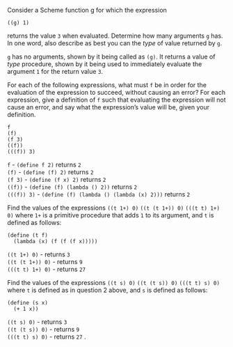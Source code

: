 Consider a Scheme function g for which the expression
```Lisp
((g) 1)
```
returns the value `3` when evaluated. Determine how many arguments `g` has. In one word, also describe as best you can the _type_ of value returned by `g`.

`g` has no arguments, shown by it being called as `(g)`. It returns a value of _type_ procedure, shown by it being used to immediately evaluate the argument `1` for the return value `3`.  


For each of the following expressions, what must `f` be in order for the evaluation of the expression to succeed, without causing an error? For each expression, give a definition of `f` such that evaluating the expression will not cause an error, and say what the expression’s value will be, given your definition.
```Lisp
f
(f)
(f 3)
((f))
(((f)) 3)
```
`f` - `(define f 2)` returns `2`  
`(f)` - `(define (f) 2)` returns `2`  
`(f 3)` - `(define (f x) 2)` returns `2`  
`((f))` - `(define (f) (lambda () 2))` returns `2`  
`(((f)) 3)` - `(define (f) (lambda () (lambda (x) 2)))` returns `2`  


Find the values of the expressions `((t 1+) 0)` `((t (t 1+)) 0)` `(((t t) 1+) 0)` where `1+` is a primitive procedure that adds `1` to its argument, and `t` is defined as follows:
```Lisp
(define (t f)
  (lambda (x) (f (f (f x)))))
```

`((t 1+) 0)` - returns `3`  
`((t (t 1+)) 0)` - returns `9`  
`(((t t) 1+) 0)` - returns `27`  


Find the values of the expressions `((t s) 0)` `((t (t s)) 0)` `(((t t) s) 0)` where  `t` is defined as in question 2 above, and `s` is defined as follows:
```Lisp
(define (s x)
  (+ 1 x))
```

`((t s) 0)` - returns `3`   
`((t (t s)) 0)` - returns `9`  
`(((t t) s) 0)` - returns `27` . 
